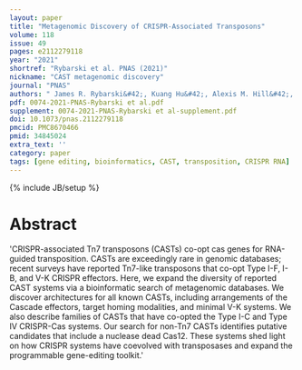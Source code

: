 ```yaml
---
layout: paper
title: "Metagenomic Discovery of CRISPR-Associated Transposons"
volume: 118
issue: 49
pages: e2112279118
year: "2021"
shortref: "Rybarski et al. PNAS (2021)"
nickname: "CAST metagenomic discovery"
journal: "PNAS"
authors: " James R. Rybarski&#42;, Kuang Hu&#42;, Alexis M. Hill&#42;, Claus O. Wilke, Ilya J. Finkelstein (&#42; co-first authors)"
pdf: 0074-2021-PNAS-Rybarski et al.pdf
supplement: 0074-2021-PNAS-Rybarski et al-supplement.pdf
doi: 10.1073/pnas.2112279118
pmcid: PMC8670466
pmid: 34845024
extra_text: ''
category: paper
tags: [gene editing, bioinformatics, CAST, transposition, CRISPR RNA]
---
```

{% include JB/setup %}

# Abstract
'CRISPR-associated Tn7 transposons (CASTs) co-opt cas genes for RNA-guided transposition. CASTs are exceedingly rare in genomic databases; recent surveys have reported Tn7-like transposons that co-opt Type I-F, I-B, and V-K CRISPR effectors. Here, we expand the diversity of reported CAST systems via a bioinformatic search of metagenomic databases. We discover architectures for all known CASTs, including arrangements of the Cascade effectors, target homing modalities, and minimal V-K systems. We also describe families of CASTs that have co-opted the Type I-C and Type IV CRISPR-Cas systems. Our search for non-Tn7 CASTs identifies putative candidates that include a nuclease dead Cas12. These systems shed light on how CRISPR systems have coevolved with transposases and expand the programmable gene-editing toolkit.'

